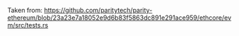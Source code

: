 Taken from:
https://github.com/paritytech/parity-ethereum/blob/23a23e7a18052e9d6b83f5863dc891e291ace959/ethcore/evm/src/tests.rs
